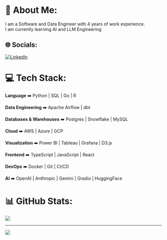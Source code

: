 # 💫 About Me:
I am a Software and Data Engineer with 4 years of work experience.<br>I am currently learning AI and LLM Engineering


## 🌐 Socials:
[![LinkedIn](https://img.shields.io/badge/LinkedIn-%230077B5.svg?logo=linkedin&logoColor=white)](https://linkedin.com/in/teguh-samudra) 

# 💻 Tech Stack:

**Language** ➡️ Python | SQL | Go | R

**Data Engineering** ➡️ Apache Airflow | dbt 

**Databases & Warehouses** ➡️ Postgres | Snowflake | MySQL

**Cloud** ➡️ AWS | Azure | GCP

**Visualization** ➡️ Power BI | Tableau | Grafana | D3.js

**Frontend** ➡️ TypeScript | JavaScript | React

**DevOps** ➡️ Docker | Git | CI/CD

**AI** ➡️ OpenAI | Anthropic | Gemini | Gradio | HuggingFace

# 📊 GitHub Stats:
![](https://github-readme-stats.vercel.app/api/top-langs/?username=teguhsam&theme=radical&hide_border=false&include_all_commits=true&count_private=true&layout=compact&hide=jupyter%20notebook)

---
[![](https://visitcount.itsvg.in/api?id=teguhsam&icon=0&color=0)](https://visitcount.itsvg.in)

<!-- Proudly created with GPRM ( https://gprm.itsvg.in ) -->
